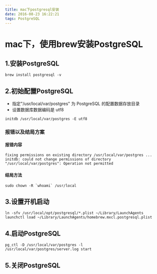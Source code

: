 ```yaml
---
title: mac下postgresql安装
date: 2016-08-23 16:22:21
tags: PostgreSQL
---
```


# mac下，使用brew安装PostgreSQL

## 1.安装PostgreSQL
```shell
brew install postgresql -v
```
## 2.初始配置PostgreSQL
- 指定"/usr/local/var/postgres" 为 PostgreSQL 的配置数据存放目录
- 设置数据库数据编码是 utf8
```shell
initdb /usr/local/var/postgres -E utf8
```
### 报错以及结局方案
#### 报错内容
```shell
fixing permissions on existing directory /usr/local/var/postgres ... initdb: could not change permissions of directory "/usr/local/var/postgres": Operation not permitted
```
#### 结局方法
```shell
sudo chown -R `whoami` /usr/local 
```
## 3.设置开机启动
```shell
ln -sfv /usr/local/opt/postgresql/*.plist ~/Library/LaunchAgents
launchctl load ~/Library/LaunchAgents/homebrew.mxcl.postgresql.plist
```
## 4.启动PostgreSQL
```shell
pg_ctl -D /usr/local/var/postgres -l /usr/local/var/postgres/server.log start
```
## 5.关闭PostgreSQL
```shell

```